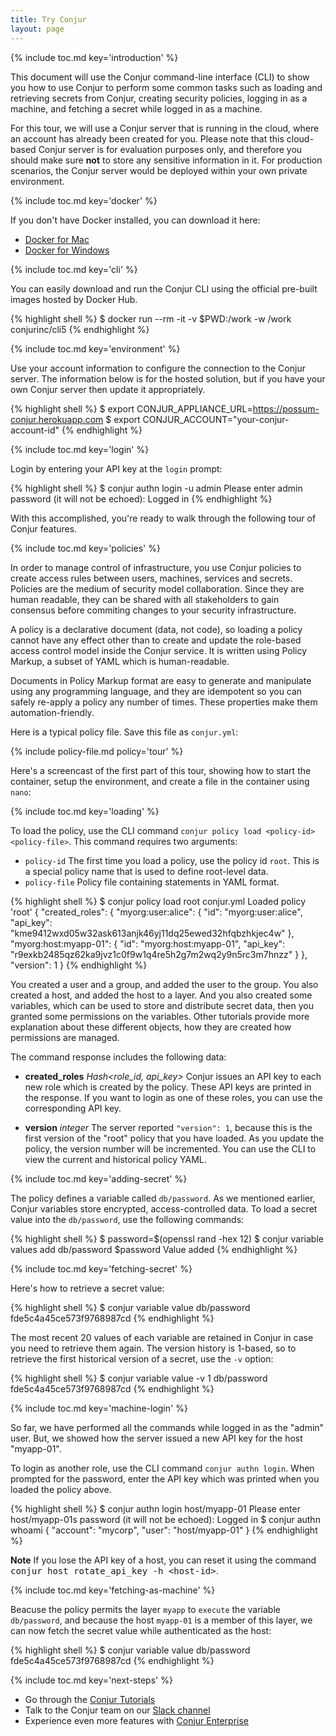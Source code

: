 ```yaml
---
title: Try Conjur
layout: page
---
```



{% include toc.md key='introduction' %}

This document will use the Conjur command-line interface (CLI) to show you how to use Conjur to perform some common tasks such as loading and retrieving secrets from Conjur, creating security policies, logging in as a machine, and fetching a secret while logged in as a machine.

For this tour, we will use a Conjur server that is running in the cloud, where an account has already been created for you. Please note that this cloud-based Conjur server is for evaluation purposes only, and therefore you should make sure **not** to store any sensitive information in it. For production scenarios, the Conjur server would be deployed within your own private environment.

{% include toc.md key='docker' %}

If you don't have Docker installed, you can download it here:
* [Docker for Mac](https://download.docker.com/mac/stable/16048/Docker.dmg)
* [Docker for Windows](https://docs.docker.com/docker-for-windows/install/#download-docker-for-windows)


{% include toc.md key='cli' %}

You can easily download and run the Conjur CLI using the official pre-built images hosted by Docker Hub.

{% highlight shell %}
$ docker run --rm -it -v $PWD:/work -w /work conjurinc/cli5
{% endhighlight %}

{% include toc.md key='environment' %}

Use your account information to configure the connection to the Conjur server. The information below is
for the hosted solution, but if you have your own Conjur server then update it appropriately.

{% highlight shell %}
$ export CONJUR_APPLIANCE_URL=https://possum-conjur.herokuapp.com
$ export CONJUR_ACCOUNT="your-conjur-account-id"
{% endhighlight %}

{% include toc.md key='login' %}

Login by entering your API key at the `login` prompt:

{% highlight shell %}
  $ conjur authn login -u admin
  Please enter admin password (it will not be echoed):
  Logged in
{% endhighlight %}

With this accomplished, you're ready to walk through the following tour of Conjur features.

{% include toc.md key='policies' %}

In order to manage control of infrastructure, you use Conjur policies to create access rules between users, machines, services and secrets. Policies are the medium of security model collaboration. Since they are human readable, they can be shared with all stakeholders to gain consensus before commiting changes to your security infrastructure.

A policy is a declarative document (data, not code), so loading a policy cannot have any effect other than to create and update the role-based access control model inside the Conjur service. It is written using Policy Markup, a subset of YAML which is human-readable.

Documents in Policy Markup format are easy to generate and manipulate using any programming language, and they are idempotent so you can safely re-apply a policy any number of times. These properties make them automation-friendly.

Here is a typical policy file. Save this file as `conjur.yml`:

{% include policy-file.md policy='tour' %}

Here's a screencast of the first part of this tour, showing how to start the container, setup the environment, and create a file in the container using `nano`:

<script type="text/javascript" src="https://asciinema.org/a/128514.js" id="asciicast-128514" async></script>

{% include toc.md key='loading' %}

To load the policy, use the CLI command `conjur policy load <policy-id> <policy-file>`. This command requires two arguments:

* `policy-id` The first time you load a policy, use the policy id `root`. This is a special policy name that is used to define root-level data.
* `policy-file` Policy file containing statements in YAML format.

{% highlight shell %}
$ conjur policy load root conjur.yml
Loaded policy 'root'
{
  "created_roles": {
    "myorg:user:alice": {
      "id": "myorg:user:alice",
      "api_key": "kme9412wxd05w32ask613anjk46yj11dq25ewed32hfqbzhkjec4w"
    },
    "myorg:host:myapp-01": {
      "id": "myorg:host:myapp-01",
      "api_key": "r9exkb2485qz62ka9jvz1c0f9w1q4re5h2g7m2wq2y9n5rc3m7hnzz"
    }
  },
  "version": 1
}
{% endhighlight %}

You created a user and a group, and added the user to the group. You also created a host, and added the host to a layer. And you also created some variables, which can be used to store and distribute secret data, then you granted some permissions on the variables. Other tutorials provide more explanation about these different objects, how they are created how permissions are managed.

The command response includes the following data:

* **created_roles** *Hash<role_id, api_key>* Conjur issues an API key to each new role which is created by the policy. These API keys are printed in the response. If you want to login as one of these roles, you can use the corresponding API key.

* **version** *integer* The server reported `"version": 1`, because this is the first version of the "root" policy that you have loaded. As you update the policy, the version number will be incremented. You can use the CLI to view the current and historical policy YAML.

{% include toc.md key='adding-secret' %}

The policy defines a variable called `db/password`. As we mentioned earlier, Conjur variables store encrypted, access-controlled data. To load a secret value into the `db/password`, use the following commands:

{% highlight shell %}
$ password=$(openssl rand -hex 12)
$ conjur variable values add db/password $password
Value added
{% endhighlight %}

{% include toc.md key='fetching-secret' %}

Here's how to retrieve a secret value:

{% highlight shell %}
$ conjur variable value db/password
fde5c4a45ce573f9768987cd
{% endhighlight %}

The most recent 20 values of each variable are retained in Conjur in case you need to retrieve them again. The version history is 1-based, so to retrieve the first historical version of a secret, use the `-v` option:

{% highlight shell %}
$ conjur variable value -v 1 db/password
fde5c4a45ce573f9768987cd
{% endhighlight %}

{% include toc.md key='machine-login' %}

So far, we have performed all the commands while logged in as the "admin" user. But, we showed how the server issued a new API key for the host "myapp-01".

To login as another role, use the CLI command `conjur authn login`. When prompted for the password, enter the API key which was printed when you loaded the policy above.

{% highlight shell %}
$ conjur authn login host/myapp-01
Please enter host/myapp-01s password (it will not be echoed):
Logged in
$ conjur authn whoami
{ "account": "mycorp", "user": "host/myapp-01" }
{% endhighlight %}

<div class="note">
<strong>Note</strong> If you lose the API key of a host, you can reset it using the command <tt>conjur host rotate_api_key -h &lt;host-id&gt;</tt>.
</div>
<p/>

{% include toc.md key='fetching-as-machine' %}

Beacuse the policy permits the layer `myapp` to `execute` the variable `db/password`, and because the host `myapp-01` is a member of this layer, we can now fetch the secret value while authenticated as the host:

{% highlight shell %}
$ conjur variable value db/password
fde5c4a45ce573f9768987cd
{% endhighlight %}


{% include toc.md key='next-steps' %}

* Go through the [Conjur Tutorials](./tutorials/index.html)
* Talk to the Conjur team on our [Slack channel](./support.html)
* Experience even more features with [Conjur Enterprise](./try-conjur-enterprise.html)
